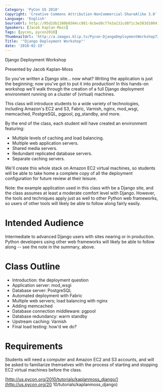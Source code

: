 ```yaml
---
Category: 'PyCon US 2010'
Copyright: 'Creative Commons Attribution-NonCommercial-ShareAlike 3.0'
Language: 'English'
SourceUrl: http://05d2db1380b6504cc981-8cbed8cf7e3a131cd8f1c3e383d10041.r93.cf2.rackcdn.com/pycon-us-2010/236_django-deployment-workshop.m4v
Speakers: [Jacob Kaplan-Moss]
Tags: [pycon, pycon2010]
ThumbnailUrl: 'http://a.images.blip.tv/Pycon-DjangoDeploymentWorkshop734-407.jpg'
Title: '"Django Deployment Workshop"'
date: '2010-02-19'
---
```

Django Deployment Workshop

Presented by Jacob Kaplan-Moss

So you've written a Django site... now what? Writing the application is just
the beginning; now you've got to put it into production! In this hands-on
workshop we'll walk through the creation of a full Django deployment
environment running on a cluster of (virtual) machines.

This class will introduce students to a wide variety of technologies,
including Amazon's EC2 and S3, Fabric, Varnish, nginx, mod_wsgi, memcached,
PostgreSQL, pgpool, pg_standby, and more.

By the end of the class, each student will have created an environment
featuring:

  * Multiple levels of caching and load balancing.
  * Multiple web application servers.
  * Shared media servers.
  * Redundant replicated database servers.
  * Separate caching servers.

We'll create this whole stack on Amazon EC2 virtual machines, so students will
be able to take home a complete copy of all the deployment configuration for
future review at their leisure.

Note: the example application used in this class with be a Django site, and
the class assumes at least a moderate comfort level with Django. However, the
tools and techniques apply just as well to other Python web frameworks, so
users of other tools will likely be able to follow along fairly easily.

# Intended Audience

Intermediate to advanced Django users with sites nearing or in production.
Python developers using other web frameworks will likely be able to follow
along -- see the note in the summary, above.

# Class Outline

  * Introduction: the deployment question
  * Application server: mod_wsgi
  * Database server: PostgreSQL
  * Automated deployment with Fabric
  * Multiple web servers; load balancing with nginx
  * Adding memcached
  * Database connection middleware: pgpool
  * Database redundancy: warm standby
  * Upstream caching: Varnish
  * Final load testing: how'd we do?

# Requirements

Students will need a computer and Amazon EC2 and S3 accounts, and will be
asked to familiarize themselves with the process of starting and stopping EC2
virtual machines before the class.

[http://us.pycon.org/2010/tutorials/kaplanmoss_django/](http://us.pycon.org/20
10/tutorials/kaplanmoss_django)

